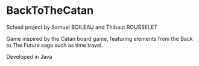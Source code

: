 # BackToTheCatan

School project by Samuel BOILEAU and Thibaut ROUSSELET

Game inspired by the Catan board game, featuring elements from the Back to The Future saga such as time travel.

Developed in Java
